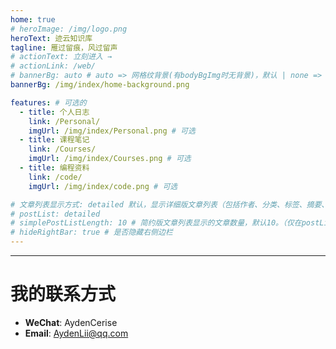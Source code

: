 ```yaml
---
home: true
# heroImage: /img/logo.png
heroText: 迹云知识库
tagline: 雁过留痕，风过留声
# actionText: 立刻进入 →
# actionLink: /web/
# bannerBg: auto # auto => 网格纹背景(有bodyBgImg时无背景)，默认 | none => 无 | '大图地址' | background: 自定义背景样式       提示：如发现文本颜色不适应你的背景时可以到palette.styl修改$bannerTextColor变量
bannerBg: /img/index/home-background.png

features: # 可选的
  - title: 个人日志
    link: /Personal/
    imgUrl: /img/index/Personal.png # 可选
  - title: 课程笔记 
    link: /Courses/
    imgUrl: /img/index/Courses.png # 可选
  - title: 编程资料
    link: /code/
    imgUrl: /img/index/code.png # 可选

# 文章列表显示方式: detailed 默认，显示详细版文章列表（包括作者、分类、标签、摘要、分页等）| simple => 显示简约版文章列表（仅标题和日期）| none 不显示文章列表
# postList: detailed
# simplePostListLength: 10 # 简约版文章列表显示的文章数量，默认10。（仅在postList设置为simple时生效）
# hideRightBar: true # 是否隐藏右侧边栏
---
```


---

# 我的联系方式

- **WeChat**:  AydenCerise
- **Email**:   AydenLii@qq.com
